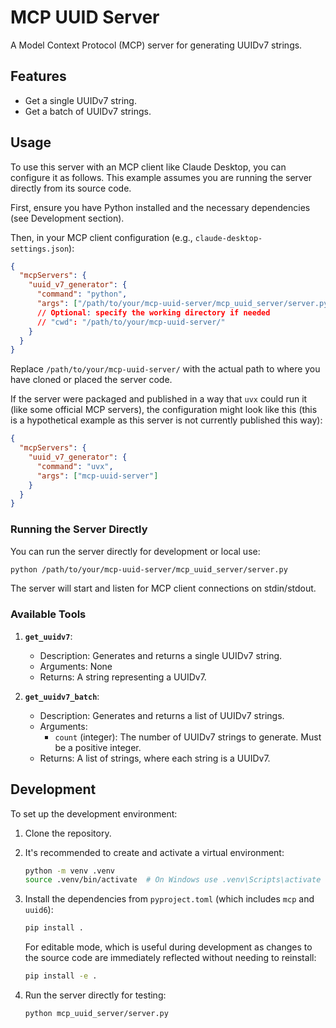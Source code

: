 # MCP UUID Server

A Model Context Protocol (MCP) server for generating UUIDv7 strings.

## Features

- Get a single UUIDv7 string.
- Get a batch of UUIDv7 strings.

## Usage

To use this server with an MCP client like Claude Desktop, you can configure it as follows. This example assumes you are running the server directly from its source code.

First, ensure you have Python installed and the necessary dependencies (see Development section).

Then, in your MCP client configuration (e.g., `claude-desktop-settings.json`):

```json
{
  "mcpServers": {
    "uuid_v7_generator": {
      "command": "python",
      "args": ["/path/to/your/mcp-uuid-server/mcp_uuid_server/server.py"],
      // Optional: specify the working directory if needed
      // "cwd": "/path/to/your/mcp-uuid-server/"
    }
  }
}
```

Replace `/path/to/your/mcp-uuid-server/` with the actual path to where you have cloned or placed the server code.

If the server were packaged and published in a way that `uvx` could run it (like some official MCP servers), the configuration might look like this (this is a hypothetical example as this server is not currently published this way):

```json
{
  "mcpServers": {
    "uuid_v7_generator": {
      "command": "uvx",
      "args": ["mcp-uuid-server"]
    }
  }
}
```

### Running the Server Directly

You can run the server directly for development or local use:

```bash
python /path/to/your/mcp-uuid-server/mcp_uuid_server/server.py
```

The server will start and listen for MCP client connections on stdin/stdout.

### Available Tools

1.  **`get_uuidv7`**:
    *   Description: Generates and returns a single UUIDv7 string.
    *   Arguments: None
    *   Returns: A string representing a UUIDv7.

2.  **`get_uuidv7_batch`**:
    *   Description: Generates and returns a list of UUIDv7 strings.
    *   Arguments:
        *   `count` (integer): The number of UUIDv7 strings to generate. Must be a positive integer.
    *   Returns: A list of strings, where each string is a UUIDv7.

## Development

To set up the development environment:

1.  Clone the repository.
2.  It's recommended to create and activate a virtual environment:
    ```bash
    python -m venv .venv
    source .venv/bin/activate  # On Windows use .venv\Scripts\activate
    ```
3.  Install the dependencies from `pyproject.toml` (which includes `mcp` and `uuid6`):
    ```bash
    pip install .
    ```
    For editable mode, which is useful during development as changes to the source code are immediately reflected without needing to reinstall:
    ```bash
    pip install -e .
    ```

4.  Run the server directly for testing:
    ```bash
    python mcp_uuid_server/server.py
    ```
